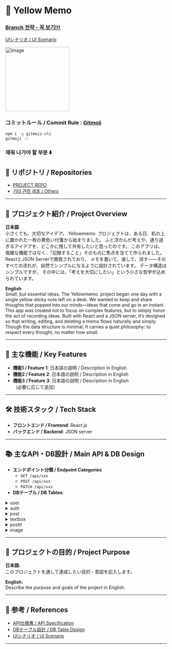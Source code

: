 # 📝 Yellow Memo
### [Branch 전략 - 꼭 보기!!!](https://github.com/girlznight/Project-GirzDay-react-repo/blob/main/README.md)

[UIシナリオ / UI Scenario](https://www.figma.com/design/bHP3cXgSJ24emyrV1yNXRT/Untitled?node-id=0-1&t=94VpRgeA6CHY3eCb-1)


<img alt="Image" src="https://github.com/user-attachments/assets/d91eb918-1423-4869-a666-5c2476aa4e3e" width="200" height="200"/>

### コミットルール / Commit Rule : [Gitmoji](https://gitmoji.dev/)

```bash
npm i -g gitmoji-cli     
gitmoji -c
```

### 채워 나가야 할 부분 ⬇️
  
## 🔗 リポジトリ / Repositories

- [PROJECT REPO](https://github.com/girlznight/Project-GirzDay-react-repo)
- [기타 관련 레포 / Others](#)

---

## 📖 プロジェクト紹介 / Project Overview

**日本語**  
小さくても、大切なアイデア。
Yellowmemo. プロジェクトは、ある日、机の上に置かれた一枚の黄色い付箋から始まりました。
ふと浮かんだ考えや、通り過ぎるアイデアを、どこかに残して共有したいと思ったのです。
このアプリは、複雑な機能ではなく、「記録すること」そのものに焦点を当てて作られました。
ReactとJSON Serverで開発されており、
メモを書いて、直して、消す——そのすべての流れが、自然でシンプルになるように設計されています。
データ構造はシンプルですが、
その中には、「考えを大切にしたい」という小さな哲学が込められています。

**English**  
Small, but essential ideas.
The Yellowmemo. project began one day with a single yellow sticky note left on a desk.
We wanted to keep and share thoughts that popped into our minds—ideas that come and go in an instant.
This app was created not to focus on complex features, but to simply honor the act of recording ideas.
Built with React and a JSON server,
It’s designed so that writing, editing, and deleting a memo flows naturally and simply.
Though the data structure is minimal,
It carries a quiet philosophy: to respect every thought, no matter how small.

---

## 🌟 主な機能 / Key Features

- **機能1 / Feature 1**: 日本語の説明 / Description in English  
- **機能2 / Feature 2**: 日本語の説明 / Description in English  
- **機能3 / Feature 3**: 日本語の説明 / Description in English  
（必要に応じて追加）

---

## 🛠 技術スタック / Tech Stack

- **フロントエンド / Frontend**: React.js 
- **バックエンド / Backend**: JSON server

---

## 📚 主なAPI・DB設計 / Main API & DB Design

- **エンドポイント分類 / Endpoint Categories**  
  - `GET /api/xxx`  
  - `POST /api/xxx`  
  - `PATCH /api/xxx`
- **DBテーブル / DB Tables**:  
<details>
<summary>user</summary>

| 필드명   | 타입   | 설명                   |
|----------|--------|------------------------|
| id       | number | 유저 고유 ID           |
| loginId  | string | 로그인용 ID            |
| profile  | string | 프로필 이미지 (Base64) |

</details>

<details>
<summary>auth</summary>

| 필드명   | 타입   | 설명                          |
|----------|--------|-------------------------------|
| id       | number | 인증 정보 고유 ID             |
| password | string | 비밀번호                      |
| userId   | number | 연결된 유저 ID (foreign key)  |

</details>

<details>
<summary>post</summary>

| 필드명   | 타입   | 설명             |
|----------|--------|------------------|
| id       | number | 포스트 고유 ID   |
| userId   | number | 작성자 유저 ID   |

</details>

<details>
<summary>textbox</summary>

| 필드명   | 타입   | 설명                           |
|----------|--------|--------------------------------|
| id       | number | 텍스트박스 고유 ID             |
| x        | number | X 좌표                          |
| y        | number | Y 좌표                          |
| postId   | number | 포함된 포스트 ID (foreign key) |
| content  | string | 텍스트 내용                     |

</details>

<details>
<summary>postit</summary>

| 필드명   | 타입   | 설명                           |
|----------|--------|--------------------------------|
| id       | number | 포스트잇 고유 ID               |
| x        | number | X 좌표                          |
| y        | number | Y 좌표                          |
| z        | number | 쌓이는 순서 (Z-index)          |
| postId   | number | 포함된 포스트 ID (foreign key) |
| content  | string | 메모 내용                       |
| userId   | number | 작성자 유저 ID                 |

</details>

<details>
<summary>image</summary>

| 필드명   | 타입   | 설명                           |
|----------|--------|--------------------------------|
| id       | number | 이미지 고유 ID                 |
| x        | number | X 좌표                          |
| y        | number | Y 좌표                          |
| z        | number | 쌓이는 순서 (Z-index)          |
| postId   | number | 포함된 포스트 ID (foreign key) |
| src      | string | 이미지 데이터 (Base64)         |
| userId   | number | 업로더 유저 ID                 |

</details>

---

## 🎯 プロジェクトの目的 / Project Purpose

**日本語:**  
このプロジェクトを通して達成したい目的・意図を記入します。

**English:**  
Describe the purpose and goals of the project in English.

---

## 📎 参考 / References

- [API仕様書 / API Specification](#)
- [DBテーブル設計 / DB Table Design](#)
- [UIシナリオ / UI Scenario](https://www.figma.com/design/bHP3cXgSJ24emyrV1yNXRT/Untitled?node-id=0-1&t=94VpRgeA6CHY3eCb-1)

---
